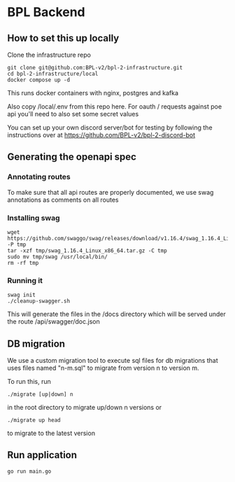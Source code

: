 # BPL Backend

## How to set this up locally

Clone the infrastructure repo

```
git clone git@github.com:BPL-v2/bpl-2-infrastructure.git
cd bpl-2-infrastructure/local
docker compose up -d
```

This runs docker containers with nginx, postgres and kafka

Also copy /local/.env from this repo here.
For oauth / requests against poe api you'll need to also set some secret values

You can set up your own discord server/bot for testing by following the instructions over at https://github.com/BPL-v2/bpl-2-discord-bot

## Generating the openapi spec

### Annotating routes

To make sure that all api routes are properly documented, we use swag annotations as comments on all routes

### Installing swag

```
wget https://github.com/swaggo/swag/releases/download/v1.16.4/swag_1.16.4_Linux_x86_64.tar.gz -P tmp
tar -xzf tmp/swag_1.16.4_Linux_x86_64.tar.gz -C tmp
sudo mv tmp/swag /usr/local/bin/
rm -rf tmp
```

### Running it

```
swag init
./cleanup-swagger.sh
```

This will generate the files in the /docs directory which will be served under the route /api/swagger/doc.json

## DB migration

We use a custom migration tool to execute sql files for db migrations that uses files named "n-m.sql" to migrate from version n to version m.

To run this, run

```
./migrate [up|down] n
```

in the root directory to migrate up/down n versions or

```
./migrate up head
```

to migrate to the latest version

## Run application

```sh
go run main.go
```
